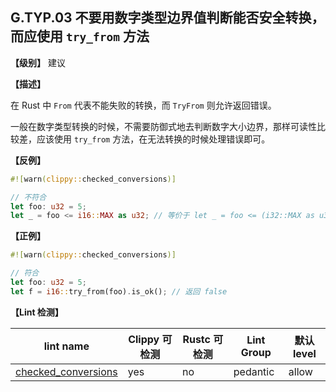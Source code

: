 ## G.TYP.03  不要用数字类型边界值判断能否安全转换，而应使用 `try_from` 方法

**【级别】** 建议

**【描述】**

在 Rust 中 `From` 代表不能失败的转换，而 `TryFrom` 则允许返回错误。

一般在数字类型转换的时候，不需要防御式地去判断数字大小边界，那样可读性比较差，应该使用 `try_from` 方法，在无法转换的时候处理错误即可。

**【反例】**

```rust
#![warn(clippy::checked_conversions)]

// 不符合
let foo: u32 = 5;
let _ = foo <= i16::MAX as u32; // 等价于 let _ = foo <= (i32::MAX as u32);
```

**【正例】**

```rust
#![warn(clippy::checked_conversions)]

// 符合
let foo: u32 = 5; 
let f = i16::try_from(foo).is_ok(); // 返回 false
```

**【Lint 检测】**

| lint name                                                                                  | Clippy 可检测 | Rustc 可检测 | Lint Group | 默认level |
| ------------------------------------------------------------------------------------------ | ------------- | ------------ | ---------- | --------- |
| [checked_conversions](https://rust-lang.github.io/rust-clippy/master/#checked_conversions) | yes           | no           | pedantic   | allow     |

